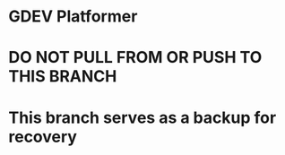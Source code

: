 # GDEV Platformer
# DO NOT PULL FROM OR PUSH TO THIS BRANCH
# This branch serves as a backup for recovery
 
